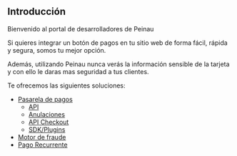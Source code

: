 ## Introducción

Bienvenido al portal de desarrolladores de Peinau

Si quieres integrar un botón de pagos en tu sitio web de forma fácil, rápida y segura, somos tu mejor opción.

Además, utilizando Peinau nunca verás la información sensible de la tarjeta y con ello le daras mas seguridad a tus clientes.

Te ofrecemos las siguientes soluciones:

- [Pasarela de pagos](Articulos/Pasarela-de-pagos.md)
  - [API](Articulos/Api-tokenizacion-pago.md)
  - [Anulaciones](Articulos/Anulaciones.md)
  - [API Checkout](Articulos/Api-checkout.md)
  - [SDK/Plugins](Articulos/Sdk-plugins.md)
- [Motor de fraude](Articulos/Motor-de-fraude.md)
- [Pago Recurrente](Articulos/Pago-recurrente.md)
